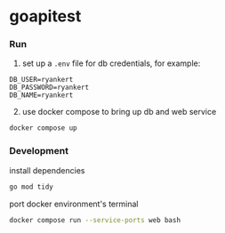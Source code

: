 # goapitest

### Run

1. set up a `.env` file for db credentials, for example:

```
DB_USER=ryankert
DB_PASSWORD=ryankert
DB_NAME=ryankert
```

2. use docker compose to bring up db and web service

```bash
docker compose up
```

### Development

install dependencies

```bash
go mod tidy
```

port docker environment's terminal

```bash
docker compose run --service-ports web bash
```
